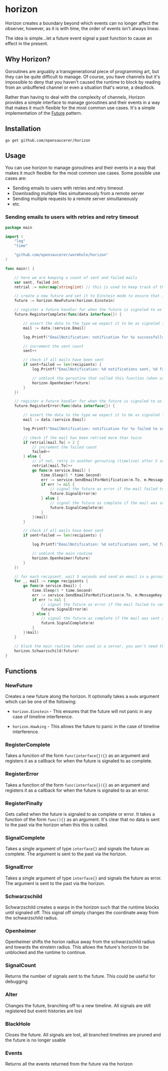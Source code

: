 # horizon

Horizon creates a boundary beyond which events can no longer affect the observer, however, as it is with time, the order of events isn't always linear.

The idea is simple...let a future event signal a past function to cause an effect in the present.

## Why Horizon?

Goroutines are arguably a transgenerational piece of programming art, but they can be quite difficult to manage. Of course, you have channels but it's impossible to deny that you haven't caused the runtime to block by reading from an unbuffered channel or even a situation that's worse, a deadlock.

Rather than having to deal with the complexity of channels, Horizon provides a simple interface to manage goroutines and their events in a way that makes it much flexible for the most common use cases. It's a simple implementation of the [Future](https://en.wikipedia.org/wiki/Futures_and_promises) pattern.

## Installation

```shell
go get github.com/opensaucerer/horizon
```

## Usage

You can use horizon to manage goroutines and their events in a way that makes it much flexible for the most common use cases. Some possible use cases are:

- Sending emails to users with retries and retry timeout
- Downloading multiple files simultaneously from a remote server
- Sending multiple requests to a remote server simultaneously
- etc.

### Sending emails to users with retries and retry timeout

```go
package main

import (
	"log"
	"time"

	"github.com/opensaucerer/wormhole/horizon"
)

func main() {

	// here we are keeping a count of sent and failed mails
	var sent, failed int
	retrial := make(map[string]int) // this is used to keep track of the number of times a mail has been retried

	// create a new future and set it to Einstein mode to ensure that it doesn't panic
	future := horizon.NewFuture(horizon.Einstein)

	// register a future handler for when the future is signaled to as complete from any goroutine (timeline)
	future.RegisterComplete(func(data interface{}) {

		// assert the data to the type we expect it to be as signaled from the future (goroutine timeline)
		mail := data.(service.Email)

		log.Printf("EmailNotification: notification for %s successfully sent to %s", mail.MessageKey, mail.To)

		// increment the sent count
		sent++

		// check if all mails have been sent
		if sent+failed == len(recipients) {
			log.Printf("EmailNotification: %d notifications sent, %d failed", sent, failed)

			// unblock the goroutine that called this function (when used in a server, you won't need this)
			horizon.Openheimer(future)
		}
	})

	// register a future handler for when the future is signaled to as error from any goroutine (timeline)
	future.RegisterError(func(data interface{}) {

		// assert the data to the type we expect it to be as signaled from the future (goroutine timeline)
		mail := data.(service.Email)

		log.Printf("EmailNotification: notification for %s failed to send to %s --- Retrying", mail.MessageKey, mail.To)

		// check if the mail has been retried more than twice
		if retrial[mail.To] > 2 {
			// increment the failed count
			failed++
		} else {
			// if not, retry in another gorouting (timeline) after 5 seconds and increment the retry count
			retrial[mail.To]++
			go func(m service.Email) {
				time.Sleep(5 * time.Second)
				err := service.SendEmailForNotification(m.To, m.MessageKey, m.Replacements)
				if err != nil {
					// signal the future as error if the mail failed to send
					future.SignalError(m)
				} else {
					// signal the future as complete if the mail was sent successfully
					future.SignalComplete(m)
				}
			}(mail)
		}

		// check if all mails have been sent
		if sent+failed == len(recipients) {

			log.Printf("EmailNotification: %d notifications sent, %d failed", sent, failed)

			// unblock the main routine
			horizon.Openheimer(future)
		}
	})

	// for each recipient, wait 5 seconds and send an email in a goroutine (timeline)
	for _, mail := range recipients {
		go func(m service.Email) {
			time.Sleep(5 * time.Second)
			err := service.SendEmailForNotification(m.To, m.MessageKey, m.Replacements)
			if err != nil {
				// signal the future as error if the mail failed to send
				future.SignalError(m)
			} else {
				// signal the future as complete if the mail was sent successfully
				future.SignalComplete(m)
			}
		}(mail)
	}

	// block the main routine (when used in a server, you won't need this because a server is already a blocking routine)
	horizon.Schwarzschild(future)
}
```

## Functions

### NewFuture

Creates a new future along the horizon. It optionally takes a `mode` argument which can be one of the following:

- `horizon.Einstein` - This ensures that the future will not panic in any case of timeline interference.

- `horizon.Hawking` - This allows the future to panic in the case of timeline interference.

### RegisterComplete

Takes a function of the form `func(interface{}){}` as an argument and registers it as a callback for when the future is signaled to as complete.

### RegisterError

Takes a function of the form `func(interface{}){}` as an argument and registers it as a callback for when the future is signaled to as an error.

### RegisterFinally

Gets called when the future is signaled to as complete or error. It takes a function of the form `func(){}` as an argument. It's clear that no data is sent to the past via the horizon when this this is called.

### SignalComplete

Takes a single argument of type `interface{}` and signals the future as complete. The argument is sent to the past via the horizon.

### SignalError

Takes a single argument of type `interface{}` and signals the future as error. The argument is sent to the past via the horizon.

### Schwarzschild

Schwarzschild creates a warps in the horizon such that the runtime blocks until signaled off. This signal off simply changes the coordinate away from the schwarzschild radius.

### Openheimer

Openheimer shifts the horion radius away from the schwarzschild radius and towards the einstein radius. This allows the future's horizon to be unblocked and the runtime to continue.

### SignalCount

Returns the number of signals sent to the future. This could be useful for debugging

### Alter

Changes the future, branching off to a new timeline. All signals are still registered but event histories are lost

### BlackHole

Closes the future. All signals are lost, all branched timelines are pruned and the future is no longer usable

### Events

Returns all the events returned from the future via the horizon
